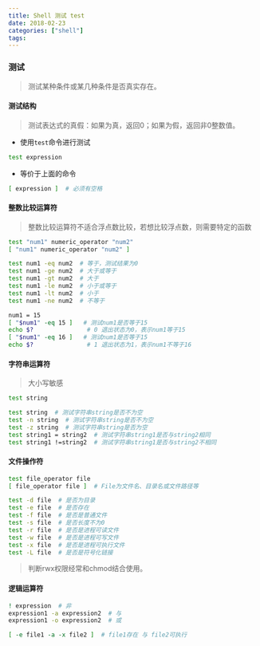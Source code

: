 ```yaml
---
title: Shell 测试 test
date: 2018-02-23
categories: ["shell"]
tags:
---
```


### 测试

> 测试某种条件或某几种条件是否真实存在。


#### 测试结构

> 测试表达式的真假：如果为真，返回0；如果为假，返回非0整数值。

* 使用`test`命令进行测试
```bash
test expression
```

* 等价于上面的命令
```bash
[ expression ]  # 必须有空格
```


#### 整数比较运算符

> 整数比较运算符不适合浮点数比较，若想比较浮点数，则需要特定的函数

```bash
test "num1" numeric_operator "num2"
[ "num1" numeric_operator "num2" ]
```

```bash
test num1 -eq num2  # 等于，测试结果为0
test num1 -ge num2  # 大于或等于
test num1 -gt num2  # 大于
test num1 -le num2  # 小于或等于
test num1 -lt num2  # 小于
test num1 -ne num2  # 不等于
```

```bash
num1 = 15
[ "$num1" -eq 15 ]   # 测试num1是否等于15
echo $?               # 0 退出状态为0，表示num1等于15
[ "$num1" -eq 16 ]   # 测试num1是否等于15
echo $?               # 1 退出状态为1，表示num1不等于16
```


#### 字符串运算符

> 大小写敏感

```bash
test string
```

```bash
test string  # 测试字符串string是否不为空   
test -n string  # 测试字符串string是否不为空   
test -z string  # 测试字符串string是否为空   
test string1 = string2  # 测试字符串string1是否与string2相同   
test string1 !=string2  # 测试字符串string1是否与string2不相同
```


#### 文件操作符

```bash
test file_operator file
[ file_operator file ]  # File为文件名、目录名或文件路径等
```

```bash
test -d file  # 是否为目录
test -e file  # 是否存在
test -f file  # 是否是普通文件
test -s file  # 是否长度不为0
test -r file  # 是否是进程可读文件
test -w file  # 是否是进程可写文件
test -x file  # 是否是进程可执行文件
test -L file  # 是否是符号化链接
```
 
> 判断rwx权限经常和chmod结合使用。


#### 逻辑运算符

```bash
! expression  # 非
expression1 -a expression2  # 与
expression1 -o expression2  # 或

[ -e file1 -a -x file2 ]  # file1存在 与 file2可执行
```

